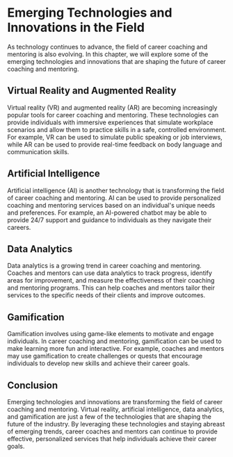 Emerging Technologies and Innovations in the Field
=============================================================================================================

As technology continues to advance, the field of career coaching and mentoring is also evolving. In this chapter, we will explore some of the emerging technologies and innovations that are shaping the future of career coaching and mentoring.

Virtual Reality and Augmented Reality
-------------------------------------

Virtual reality (VR) and augmented reality (AR) are becoming increasingly popular tools for career coaching and mentoring. These technologies can provide individuals with immersive experiences that simulate workplace scenarios and allow them to practice skills in a safe, controlled environment. For example, VR can be used to simulate public speaking or job interviews, while AR can be used to provide real-time feedback on body language and communication skills.

Artificial Intelligence
-----------------------

Artificial intelligence (AI) is another technology that is transforming the field of career coaching and mentoring. AI can be used to provide personalized coaching and mentoring services based on an individual's unique needs and preferences. For example, an AI-powered chatbot may be able to provide 24/7 support and guidance to individuals as they navigate their careers.

Data Analytics
--------------

Data analytics is a growing trend in career coaching and mentoring. Coaches and mentors can use data analytics to track progress, identify areas for improvement, and measure the effectiveness of their coaching and mentoring programs. This can help coaches and mentors tailor their services to the specific needs of their clients and improve outcomes.

Gamification
------------

Gamification involves using game-like elements to motivate and engage individuals. In career coaching and mentoring, gamification can be used to make learning more fun and interactive. For example, coaches and mentors may use gamification to create challenges or quests that encourage individuals to develop new skills and achieve their career goals.

Conclusion
----------

Emerging technologies and innovations are transforming the field of career coaching and mentoring. Virtual reality, artificial intelligence, data analytics, and gamification are just a few of the technologies that are shaping the future of the industry. By leveraging these technologies and staying abreast of emerging trends, career coaches and mentors can continue to provide effective, personalized services that help individuals achieve their career goals.
